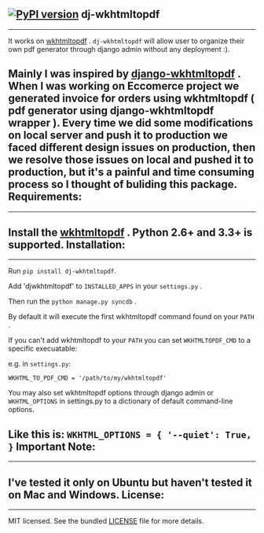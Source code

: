 [![PyPI version](https://badge.fury.io/py/dj-wkhtmltopdf.svg)](http://badge.fury.io/py/dj-wkhtmltopdf)
dj-wkhtmltopdf
--------------
--------------
It works on [wkhtmltopdf](http://wkhtmltopdf.org/) . ``dj-wkhtmltopdf`` will allow user to organize their own pdf generator through django admin without any deployment :).

Mainly I was inspired by [django-wkhtmltopdf](https://github.com/incuna/django-wkhtmltopdf) . When I was working on Eccomerce project we generated invoice for orders using wkhtmltopdf ( pdf generator using django-wkhtmltopdf wrapper ). Every time we did some modifications on local server and push it to production we faced different design issues on production, then we resolve those issues on local and pushed it to production, but it's a painful and time consuming process so I thought of buliding this package.
Requirements:
-------------
-------------
Install the [wkhtmltopdf](http://wkhtmltopdf.org/downloads.html) .
Python 2.6+ and 3.3+ is supported.
Installation:
------------
------------
Run ``pip install dj-wkhtmltopdf``.

Add 'djwkhtmltopdf' to ``INSTALLED_APPS`` in your ``settings.py`` .

Then run the ``python manage.py syncdb`` .

By default it will execute the first wkhtmltopdf command found on your ``PATH`` .

If you can't add wkhtmltopdf to your ``PATH`` you can set ``WKHTMLTOPDF_CMD`` to a specific execuatable:

e.g. in ``settings.py``:

``WKHTML_TO_PDF_CMD = '/path/to/my/wkhtmltopdf' ``

You may also set wkhtmltopdf options through django admin or ``WKHTML_OPTIONS`` in settings.py to a dictionary of default command-line options.

Like this is:
``
WKHTML_OPTIONS = {
    '--quiet': True,
}
``
Important Note:
---------------
---------------
I've tested it only on Ubuntu but haven't tested it on Mac and Windows.
License:
--------
--------
MIT licensed. See the bundled [LICENSE](https://github.com/dhanababum/dj-wkhtmltopdf/blob/master/LICENSE) file for more details.
